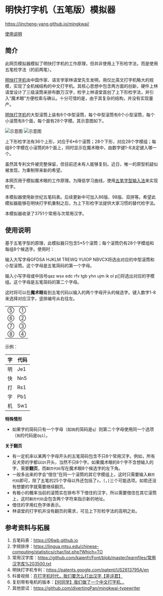 # 明快打字机（五笔版）模拟器

https://jincheng-yang.github.io/mingkwai/

[使用说明](#使用说明)

## 简介

此网页模拟器模拟了明快打字机的工作原理，但并非使用上下形检字法，而是使用五笔检字法（的前两笔）。

[明快打字机](https://zh.wikipedia.org/zh-cn/中文打字機#明快)由中国作家、语言学家林语堂先生发明，用仅比英文打字机略大的规模，实现了全机械结构的中文打字机。其核心思想中包含两方面的创新，硬件上林语堂设计了三级滚筒来排布数万汉字，检字上林语堂首创了上下形检字法，并引入“魔术眼”方便检索与确认。十分可惜的是，由于其复杂的结构，并没有实现量产。

[明快打字机](https://zh.wikipedia.org/zh-cn/中文打字機#明快)的大型滚筒上装有6个中型滚筒，每个中型滚筒有6个小型滚筒，每个小滚筒有8个面，每个面有28个字模。其示意图如下。

![示意图](https://patentimages.storage.googleapis.com/bb/a7/73/382a607a306f76/US2613795-drawings-page-2.png)
![示意图](https://patentimages.storage.googleapis.com/b8/04/1b/12e0e4efaa7998/US2613795-drawings-page-3.png)

上下形检字法有36个上形，对应于6*6个滚筒；28个下形，对应28个字模组；每组8个字模在小滚筒的8个面上，同时显示在魔术眼中，由数字键1-8决定键入哪一个。

虽然其专利文件被完整保留，但目前还未有人能够复刻。近日，唯一的原型机疑似被发现，为重制带来新的希望。

本网页用于模拟魔术眼的工作原理。为降低学习曲线，使用[五笔字型输入法](https://zh.wikipedia.org/wiki/五笔字型输入法#新世纪版)来实现检字。

本模拟器使用新世纪五笔码表。后续更新中可加入86版、98版、双拼等。希望此模拟器能够在明快打字机重制之后，为上下形检字法提供大家习惯的替代检字法。

本模拟器收录了3751个常用与次常用汉字。

## 使用说明

基于五笔字型的原理，此模拟器只包含5*5个滚筒；每个滚筒仍有28个字模组和每组8个候选字。使用时：

输入大写字母GFDSA HJKLM TREWQ YUIOP NBVCX将选出对应的中型滚筒和小型滚筒。这个字母是五笔简码的第一个字母。

输入小写字母或中括号qaz wsx edc rfv tgb yhn ujm ik ol p[]将选出对应的字模组。这个字母是五笔简码的第二个字母。

这时将可以在**魔术眼**看到五笔代码以输入的两个字母开头的候选字。键入数字1-8来选择对应汉字，竖排编号从右往左。

|||
|--|--|
|⑤|①|
|⑥|②|
|⑦|③|
|⑧|④|

示例：

|字|代码|
|--|---|
|明|Je1|
|快|Nn5|
|打|Rs1|
|字|Pb1|
|机|Sw1|


**特殊情形**

* 如果字的简码只有一个字母（如`我`的简码是`q`）则第二个字母使用同一个选项（`我`的代码是`Qq1`）。

**关于翻页**

* 有一定机率以某两个字母开头的五笔简码包含不只8个常用汉字。例如，所有反犬旁的字都以`Qt`开头，当然不只8个字。如果魔术眼的8个字不含想输入的字，需要**翻页**，而`翻页代码`写在魔术眼8个候选字的左下角。
* 一般多出来的字会“借住”在同一个滚筒的其它字模组上，这时只需要输入`翻页代码`即可，除了五笔的25个字母以外还包括了`z`，`[`，`]`三个可能选项。如若还没有想要的字就需要继续翻页。
* 有极小的概率当前的滚筒实在排布不下借住的汉字，所以需要借住在其它滚筒上，这时`翻页代码`会包含两个字符来指示新的地址。
* 借住的字用红色字体表示。
* 林语堂的打字机并没有翻页的需求，可见上下形检字法的高明之处。

## 参考资料与拓展

1. 五笔码表：https://06wb.github.io
2. 字频排序：https://lingua.mtsu.edu/chinese-computing/statistics/char/list.php?Which=TO
3. 常用汉字库：https://github.com/kaienfr/Font/blob/master/learnfiles/常用汉字库%203500.txt
4. 明快打字机专利：https://patents.google.com/patent/US2613795A/en
5. 科普视频：[在打字机时代，我们要怎么打出汉字【差评君】](https://www.bilibili.com/video/BV1eM4y1w7JF/)
6. 复刻带有电机的版本：[【何同学】我们做了一个中文打字机...](https://www.youtube.com/watch?v=yNoWMaOyWHY)
7. 其他尝试：https://github.com/divertingPan/mingkwai-typewriter